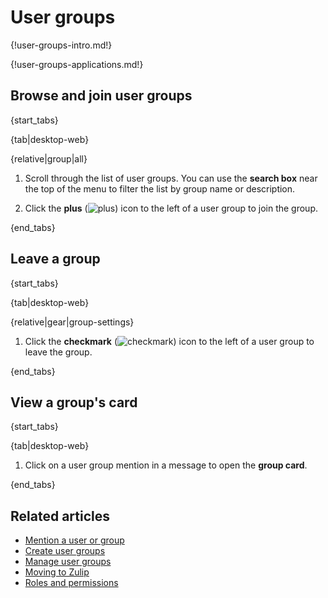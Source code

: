 # User groups

{!user-groups-intro.md!}

{!user-groups-applications.md!}

## Browse and join user groups

{start_tabs}

{tab|desktop-web}

{relative|group|all}

1. Scroll through the list of user groups. You can use the **search box** near
   the top of the menu to filter the list by group name or description.

1. Click the **plus**
   (<img src="/static/images/help/desktop-web-plus-icon.svg" alt="plus" class="help-center-icon"/>)
   icon to the left of a user group to join the group.

{end_tabs}

## Leave a group

{start_tabs}

{tab|desktop-web}

{relative|gear|group-settings}

1. Click the **checkmark**
   (<img src="/static/images/help/desktop-web-check-icon.svg" alt="checkmark" class="help-center-icon"/>)
   icon to the left of a user group to leave the group.

{end_tabs}

## View a group's card

{start_tabs}

{tab|desktop-web}

1. Click on a user group mention in a message to open the **group card**.

{end_tabs}

## Related articles

* [Mention a user or group](/help/mention-a-user-or-group)
* [Create user groups](/help/create-user-groups)
* [Manage user groups](/help/manage-user-groups)
* [Moving to Zulip](/help/moving-to-zulip)
* [Roles and permissions](/help/roles-and-permissions)
